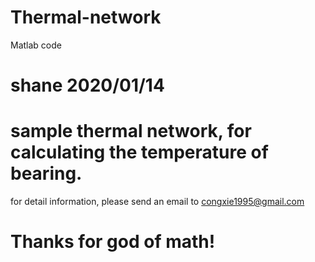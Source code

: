 # Thermal-network
Matlab code
# shane 2020/01/14
# sample thermal network, for calculating the temperature of bearing.
for detail information, please send an email to congxie1995@gmail.com
# Thanks for god of math!
